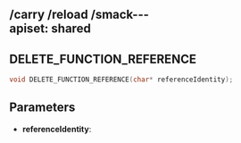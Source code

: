 /carry
/reload
/smack---                                                                                                                                
apiset: shared
---
## DELETE_FUNCTION_REFERENCE

```c
void DELETE_FUNCTION_REFERENCE(char* referenceIdentity);
```


## Parameters
* **referenceIdentity**: 

